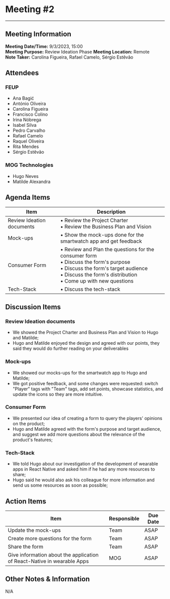 # Meeting #2
--------------------

## Meeting Information
**Meeting Date/Time:** 9/3/2023, 15:00  
**Meeting Purpose:** Review Ideation Phase
**Meeting Location:** Remote  
**Note Taker:** Carolina Figueira, Rafael Camelo, Sérgio Estêvão

## Attendees

### FEUP
- Ana Bagić
- António Oliveira
- Carolina Figueira
- Francisco Colino
- Irina Nóbrega
- Isabel Silva
- Pedro Carvalho
- Rafael Camelo
- Raquel Oliveira
- Rita Mendes
- Sérgio Estêvão

### MOG Technologies

- Hugo Neves
- Matilde Alexandra

## Agenda Items

Item | Description
---- | ----
Review Ideation documents | • Review the Project Charter <br>• Review the Business Plan and Vision
Mock-ups | • Show the mock-ups done for the smartwatch app and get feedback
Consumer Form | • Review and Plan the questions for the consumer form <br>• Discuss the form's purpose <br>• Discuss the form's target audience <br>• Discuss the form's distribution <br>• Come up with new questions
Tech-Stack | • Discuss the tech-stack



## Discussion Items

### Review Ideation documents
- We showed the Project Charter and Business Plan and Vision to Hugo and Matilde;
- Hugo and Matilde enjoyed the design and agreed with our points, they said they would do further reading on your deliverables

### Mock-ups
- We showed our mocks-ups for the smartwatch app to Hugo and Matilde;
- We got positive feedback, and some changes were requested: switch "Player" tags with "Team" tags, add set points, showcase statistics, and update the icons so they are more intuitive.


### Consumer Form
- We presented our idea of creating a form to query the players' opinions on the product;
- Hugo and Matilde agreed with the form's purpose and target audience, and suggest we add more questions about the relevance of the product's features;

### Tech-Stack
- We told Hugo about our investigation of the development of wearable apps in React Native and asked him if he had any more resources to share;
- Hugo said he would also ask his colleague for more information and send us some resources as soon as possible;



## Action Items
| Item | Responsible | Due Date |
| ---- | ---- | ---- |
| Update the mock-ups | Team | ASAP |
| Create more questions for the form | Team | ASAP |
| Share the form | Team | ASAP |
| Give information about the application of React-Native in wearable Apps | MOG | ASAP |

## Other Notes & Information
N/A
